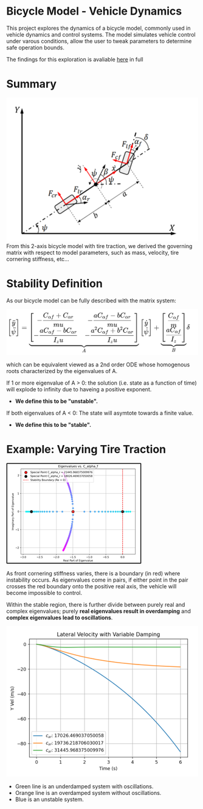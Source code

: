 # Bicycle Model - Vehicle Dynamics

This project explores the dynamics of a bicycle model, commonly used in vehicle dynamics and control systems. The model simulates vehicle control under varous conditions, allow the user to tweak parameters to determine safe operation bounds. 

The findings for this exploration is avaliable [here](docs/report.pdf) in full

# Summary

![Bicycle Model Diagram](docs/model.png)
From this 2-axis bicycle model with tire traction, we derived the governing matrix with respect to model parameters, such as mass, velocity, tire cornering stiffness, etc...

# Stability Definition
As our bicycle model can be fully described with the matrix system:

![Matrix System](docs/latex_model.png)

which can be equivalent viewed as a 2nd order ODE whose homogenous roots characterized by the eigenvalues of A. 

If 1 or more eigenvalue of A > 0: the solution (i.e. state as a function of time) will explode to infinity due to haveing a positive exponent. 
- **We define this to be "unstable".**

If both eigenvalues of A < 0: The state will asymtote towards a finite value. 
- **We define this to be "stable".**

# Example: Varying Tire Traction
![alt text](docs/image.png)

As front cornering stiffness varies, there is a boundary (in red) where instability occurs. As eigenvalues come in pairs, if either point in the pair crosses the red boundary onto the positive real axis, the vehicle will become impossible to control. 

Within the stable region, there is further divide between purely real and complex eigenvalues; purely **real eigenvalues result in overdamping** and **complex eigenvalues lead to oscillations**.

![alt text](docs/image2.png)

- Green line is an underdamped system with oscillations. 
- Orange line is an overdamped system without oscillations. 
- Blue is an unstable system. 